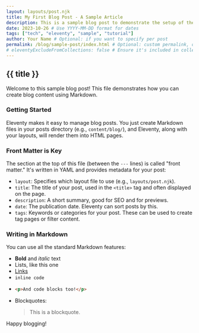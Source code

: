 ```yaml
---
layout: layouts/post.njk
title: My First Blog Post - A Sample Article
description: This is a sample blog post to demonstrate the setup of the blog section in Eleventy.
date: 2023-10-26 # Use YYYY-MM-DD format for dates
tags: ["tech", "eleventy", "sample", "tutorial"]
author: Your Name # Optional: if you want to specify per post
permalink: /blog/sample-post/index.html # Optional: custom permalink, or let Eleventy generate from file structure
# eleventyExcludeFromCollections: false # Ensure it's included in collections
---
```


## {{ title }}

Welcome to this sample blog post! This file demonstrates how you can create blog content using Markdown.

### Getting Started

Eleventy makes it easy to manage blog posts. You just create Markdown files in your posts directory (e.g., `content/blog/`), and Eleventy, along with your layouts, will render them into HTML pages.

### Front Matter is Key

The section at the top of this file (between the `---` lines) is called "front matter." It's written in YAML and provides metadata for your post:

*   `layout`: Specifies which layout file to use (e.g., `layouts/post.njk`).
*   `title`: The title of your post, used in the `<title>` tag and often displayed on the page.
*   `description`: A short summary, good for SEO and for previews.
*   `date`: The publication date. Eleventy can sort posts by this.
*   `tags`: Keywords or categories for your post. These can be used to create tag pages or filter content.

### Writing in Markdown

You can use all the standard Markdown features:

*   **Bold** and *italic* text
*   Lists, like this one
*   [Links](https://www.11ty.dev/)
*   `inline code`
*   ```html
    <p>And code blocks too!</p>
    ```
*   Blockquotes:
    > This is a blockquote.

Happy blogging!
